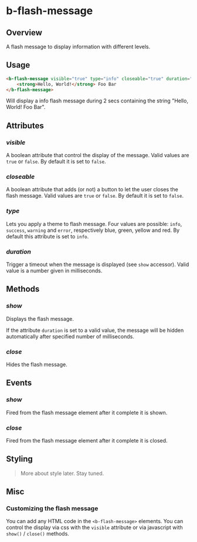 # b-flash-message

## Overview
A flash message to display information with different levels.

## Usage

``` html
<b-flash-message visible="true" type="info" closeable="true" duration="2000">
    <strong>Hello, World!</strong> Foo Bar
</b-flash-message>
```

Will display a info flash message during 2 secs containing the string "Hello, World! Foo Bar".

## Attributes

### ___visible___

A boolean attribute that control the display of the message. Valid values are `true` or `false`. By default it is set to `false`.

### ___closeable___

A boolean attribute that adds (or not) a button to let the user closes the flash message. Valid values are `true` or `false`. By default it is set to `false`.

### ___type___

Lets you apply a theme to flash message. Four values ​​are possible: `info`, `success`, `warning` and `error`, respectively blue, green, yellow and red. By default this attribute is set to `info`.

### ___duration___

Trigger a timeout when the message is displayed (see `show` accessor). Valid value is a number given in milliseconds. 

## Methods

### ___show___

Displays the flash message.

If the attribute `duration` is set to a valid value, the message will be hidden automatically after specified number of milliseconds.

### ___close___

Hides the flash message.

## Events

### ___show___

Fired from the flash message element after it complete it is shown.

### ___close___

Fired from the flash message element after it complete it is closed.

## Styling

> More about style later. Stay tuned.

## Misc

### Customizing the flash message

You can add any HTML code in the `<b-flash-message>` elements. You can control the display via css with the `visible` attribute or via javascript with `show()` / `close()` methods.
